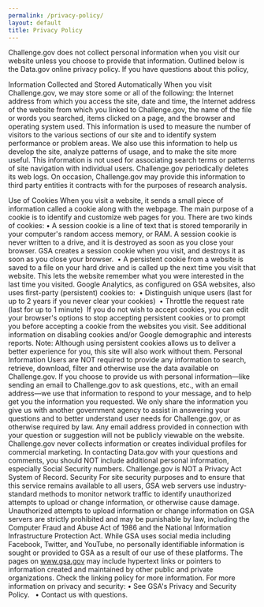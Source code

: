 ```yaml
---
permalink: /privacy-policy/
layout: default
title: Privacy Policy
---
```



Challenge.gov does not collect personal information when you visit our website unless you choose to provide that information. Outlined below is the Data.gov online privacy policy. If you have questions about this policy, 

Information Collected and Stored Automatically
When you visit Challenge.gov, we may store some or all of the following: the Internet address from which you access the site, date and time, the Internet address of the website from which you linked to Challenge.gov, the name of the file or words you searched, items clicked on a page, and the browser and operating system used.
This information is used to measure the number of visitors to the various sections of our site and to identify system performance or problem areas. We also use this information to help us develop the site, analyze patterns of usage, and to make the site more useful. This information is not used for associating search terms or patterns of site navigation with individual users. Challenge.gov periodically deletes its web logs. On occasion, Challenge.gov may provide this information to third party entities it contracts with for the purposes of research analysis.

Use of Cookies
When you visit a website, it sends a small piece of information called a cookie along with the webpage. The main purpose of a cookie is to identify and customize web pages for you. 
There are two kinds of cookies:
    •	A session cookie is a line of text that is stored temporarily in your computer's random access memory, or RAM. A session cookie is never written to a drive, and it is destroyed as soon as you close your browser. GSA creates a session cookie when you visit, and destroys it as soon as you close your browser. 
    •	A persistent cookie from a website is saved to a file on your hard drive and is called up the next time you visit that website. This lets the website remember what you were interested in the last time you visited. Google Analytics, as configured on GSA websites, also uses first-party (persistent) cookies to: 
    •	Distinguish unique users (last for up to 2 years if you never clear your cookies) 
    •	Throttle the request rate (last for up to 1 minute) 
If you do not wish to accept cookies, you can edit your browser's options to stop accepting persistent cookies or to prompt you before accepting a cookie from the websites you visit. See additional information on disabling cookies and/or Google demographic and interests reports.
Note: Although using persistent cookies allows us to deliver a better experience for you, this site will also work without them.
Personal Information
Users are NOT required to provide any information to search, retrieve, download, filter and otherwise use the data available on Challenge.gov. If you choose to provide us with personal information—like sending an email to Challenge.gov to ask questions, etc., with an email address—we use that information to respond to your message, and to help get you the information you requested. We only share the information you give us with another government agency to assist in answering your questions and to better understand user needs for Challenge.gov, or as otherwise required by law. Any email address provided in connection with your question or suggestion will not be publicly viewable on the website. Challenge.gov never collects information or creates individual profiles for commercial marketing.
In contacting Data.gov with your questions and comments, you should NOT include additional personal information, especially Social Security numbers.
Challenge.gov is NOT a Privacy Act System of Record. 
Security
For site security purposes and to ensure that this service remains available to all users, GSA web servers use industry-standard methods to monitor network traffic to identify unauthorized attempts to upload or change information, or otherwise cause damage. 
Unauthorized attempts to upload information or change information on GSA servers are strictly prohibited and may be punishable by law, including the Computer Fraud and Abuse Act of 1986 and the National Information Infrastructure Protection Act.
While GSA uses social media including Facebook, Twitter, and YouTube, no personally identifiable information is sought or provided to GSA as a result of our use of these platforms. 
The pages on www.gsa.gov may include hypertext links or pointers to information created and maintained by other public and private organizations. Check the linking policy for more information.
For more information on privacy and security:
    •	See GSA's Privacy and Security Policy.  
    •	Contact us with questions. 
